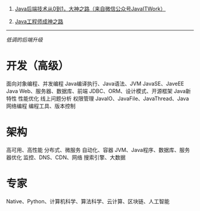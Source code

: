 1. [Java后端技术从0到1，大神之路（来自微信公众号JavaITWork）](https://mp.weixin.qq.com/s/SyrVBb00VJbL8Day1ZgBmg)

2. [Java工程师成神之路](https://pan.baidu.com/s/1vmWJODhiwgrGjjgLmwdqcQ)

---

*低调的后端升级*

# 开发（高级）
面向对象编程、并发编程
Java编译执行、Java语法、JVM
JavaSE、JaveEE
Java Web、服务器、数据库、前端
JDBC、ORM、设计模式、开源框架
Java新特性
性能优化
线上问题分析
权限管理
JavaIO、JavaFile、JavaThread、Java网络编程
编程工具、版本控制

# 架构
高可用、高性能
分布式、微服务
自动化、容器
JVM、Java程序、数据库、服务器优化
监控、DNS、CDN、网络
搜索引擎、大数据

# 专家
Native、Python、计算机科学、算法科学、云计算、区块链、人工智能

